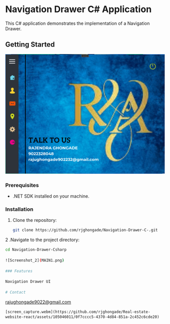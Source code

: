 # Navigation Drawer C# Application

This C# application demonstrates the implementation of a Navigation Drawer.

## Getting Started
![Screenshot_1](MAIN..png)
### Prerequisites

- .NET SDK installed on your machine.

### Installation

1. Clone the repository:

   ```bash
   git clone https://github.com/rjghongade/Navigation-Drawer-C-.git
   
2 .Navigate to the project directory:
  ```bash
  cd Navigation-Drawer-Csharp

![Screenshot_2](MAIN1.png)

### Features

Navigation Drawer UI

# Contact 
```
rajughongade9022@gmail.com
```
[screen_capture.webm](https://github.com/rjghongade/Real-estate-website-react/assets/105046011/0f7cccc5-4370-4d84-851a-2c452c6cde20)
